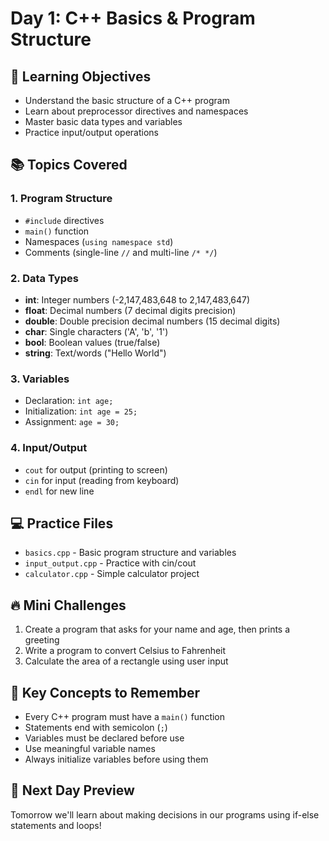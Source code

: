 # Day 1: C++ Basics & Program Structure

## 🎯 Learning Objectives
- Understand the basic structure of a C++ program
- Learn about preprocessor directives and namespaces
- Master basic data types and variables
- Practice input/output operations

## 📚 Topics Covered

### 1. Program Structure
- `#include` directives
- `main()` function
- Namespaces (`using namespace std`)
- Comments (single-line `//` and multi-line `/* */`)

### 2. Data Types
- **int**: Integer numbers (-2,147,483,648 to 2,147,483,647)
- **float**: Decimal numbers (7 decimal digits precision)
- **double**: Double precision decimal numbers (15 decimal digits)
- **char**: Single characters ('A', 'b', '1')
- **bool**: Boolean values (true/false)
- **string**: Text/words ("Hello World")

### 3. Variables
- Declaration: `int age;`
- Initialization: `int age = 25;`
- Assignment: `age = 30;`

### 4. Input/Output
- `cout` for output (printing to screen)
- `cin` for input (reading from keyboard)
- `endl` for new line

## 💻 Practice Files
- `basics.cpp` - Basic program structure and variables
- `input_output.cpp` - Practice with cin/cout
- `calculator.cpp` - Simple calculator project

## 🔥 Mini Challenges
1. Create a program that asks for your name and age, then prints a greeting
2. Write a program to convert Celsius to Fahrenheit
3. Calculate the area of a rectangle using user input

## 📖 Key Concepts to Remember
- Every C++ program must have a `main()` function
- Statements end with semicolon (`;`)
- Variables must be declared before use
- Use meaningful variable names
- Always initialize variables before using them

## 🚀 Next Day Preview
Tomorrow we'll learn about making decisions in our programs using if-else statements and loops!
